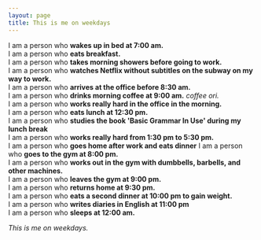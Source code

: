 ```yaml
---
layout: page
title: This is me on weekdays
---
```


I am a person who **wakes up in bed at 7:00 am.**  
I am a person who **eats breakfast.**  
I am a person who **takes morning showers before going to work.**  
I am a person who **watches Netflix without subtitles on the subway on my way to work.**  
I am a person who **arrives at the office before 8:30 am.**  
I am a person who **drinks morning coffee at 9:00 am.** *coffee ori.*  
I am a person who **works really hard in the office in the morning.**  
I am a person who **eats lunch at 12:30 pm.**  
I am a person who **studies the book 'Basic Grammar In Use' during my lunch break**  
I am a person who **works really hard from 1:30 pm to 5:30 pm.**  
I am a person who **goes home after work and eats dinner** 
I am a person who **goes to the gym at 8:00 pm.**  
I am a person who **works out in the gym with dumbbells, barbells, and other machines.**  
I am a person who **leaves the gym at 9:00 pm.**  
I am a person who **returns home at 9:30 pm.**  
I am a person who **eats a second dinner at 10:00 pm to gain weight.**  
I am a person who **writes diaries in English at 11:00 pm**  
I am a person who **sleeps at 12:00 am.**  

*This is me on weekdays.*  
